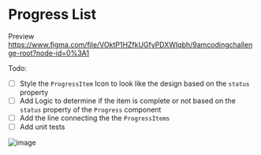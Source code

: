# Progress List

Preview https://www.figma.com/file/VOktP1HZfkUGfyPDXWIqbh/9amcodingchallenge-root?node-id=0%3A1

Todo:
- [ ] Style the `ProgressItem` Icon to look like the design based on the `status` property
- [ ] Add Logic to determine if the item is complete or not based on the `status` property of the `Progress` component
- [ ] Add the line connecting the the `ProgressItems`
- [ ] Add unit tests

![image](https://user-images.githubusercontent.com/4624141/180829602-53bd9667-d983-4894-94da-5e6c05206925.png)
